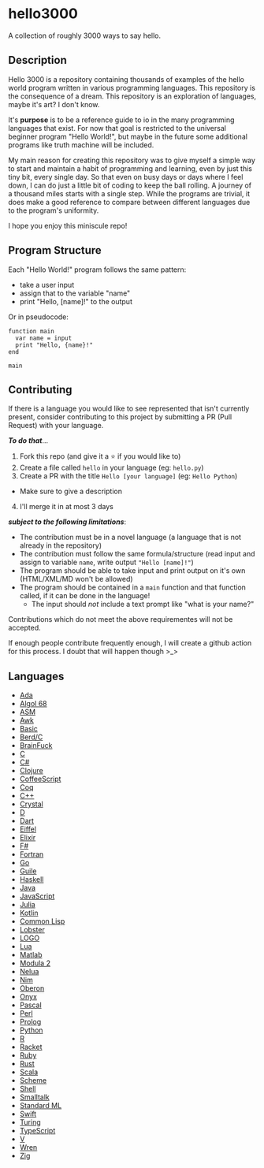 # hello3000
A collection of roughly 3000 ways to say hello.

## Description

Hello 3000 is a repository containing thousands of examples of the hello world program written in various programming languages. This repository is the consequence of a dream. This repository is an exploration of languages, maybe it's art? I don't know.

It's **purpose** is to be a reference guide to io in the many programming languages that exist. For now that goal is restricted to the universal beginner program "Hello World!", but maybe in the future some additional programs like truth machine will be included.

My main reason for creating this repository was to give myself a simple way to start and maintain a habit of programming and learning, even by just this tiny bit, every single day. So that even on busy days or days where I feel down, I can do just a little bit of coding to keep the ball rolling. A journey of a thousand miles starts with a single step. While the programs are trivial, it does make a good reference to compare between different languages due to the program's uniformity.

I hope you enjoy this miniscule repo!

## Program Structure

Each "Hello World!" program follows the same pattern:
* take a user input
* assign that to the variable "name"
* print "Hello, [name]!" to the output

Or in pseudocode:
```
function main
  var name = input
  print "Hello, {name}!"
end

main
```

## Contributing

If there is a language you would like to see represented that isn't currently present, consider contributing to this project by submitting a PR (Pull Request) with your language.

**_To do that_**...
1. Fork this repo (and give it a :star: if you would like to)
2. Create a file called `hello` in your language (eg: `hello.py`)
3. Create a PR with the title `Hello [your language]` (eg: `Hello Python`)
  * Make sure to give a description
4. I'll merge it in at most 3 days

**_subject to the following limitations_**:
- The contribution must be in a novel language (a language that is not already in the repository)
- The contribution must follow the same formula/structure (read input and assign to variable `name`, write output `"Hello [name]!"`)
- The program should be able to take input and print output on it's own (HTML/XML/MD won't be allowed)
- The program should be contained in a `main` function and that function called, if it can be done in the language!
  - The input should _not_ include a text prompt like "what is your name?"

Contributions which do not meet the above requirementes will not be accepted.

If enough people contribute frequently enough, I will create a github action for this process. I doubt that will happen though >_>

## Languages

* [Ada](https://github.com/LordUbuntu/hello3000/blob/main/hello.ada)
* [Algol 68](https://github.com/LordUbuntu/hello3000/blob/main/hello.a68)
* [ASM](https://github.com/LordUbuntu/hello3000/blob/main/hello.asm)
* [Awk](https://github.com/LordUbuntu/hello3000/blob/main/hello.awk)
* [Basic](https://github.com/LordUbuntu/hello3000/blob/main/hello.bas)
* [Berd/C](https://github.com/LordUbuntu/hello3000/blob/main/hello.berd)
* [BrainFuck](https://github.com/LordUbuntu/hello3000/blob/main/hello.bf)
* [C](https://github.com/LordUbuntu/hello3000/blob/main/hello.c)
* [C#](https://github.com/LordUbuntu/hello3000/blob/main/hello.cs)
* [Clojure](https://github.com/LordUbuntu/hello3000/blob/main/hello.clj)
* [CoffeeScript](https://github.com/LordUbuntu/hello3000/blob/main/hello.coffee)
* [Coq](https://github.com/LordUbuntu/hello3000/blob/main/hello.coq)
* [C++](https://github.com/LordUbuntu/hello3000/blob/main/hello.cpp)
* [Crystal](https://github.com/LordUbuntu/hello3000/blob/main/hello.cr)
* [D](https://github.com/LordUbuntu/hello3000/blob/main/hello.d)
* [Dart](https://github.com/LordUbuntu/hello3000/blob/main/hello.dart)
* [Eiffel](https://github.com/LordUbuntu/hello3000/blob/main/hello.e)
* [Elixir](https://github.com/LordUbuntu/hello3000/blob/main/hello.exs)
* [F#](https://github.com/LordUbuntu/hello3000/blob/main/hello.fsx)
* [Fortran](https://github.com/LordUbuntu/hello3000/blob/main/hello.f90)
* [Go](https://github.com/LordUbuntu/hello3000/blob/main/hello.go)
* [Guile](https://github.com/LordUbuntu/hello3000/blob/main/hello.guile)
* [Haskell](https://github.com/LordUbuntu/hello3000/blob/main/hello.hs)
* [Java](https://github.com/LordUbuntu/hello3000/blob/main/hello.java)
* [JavaScript](https://github.com/LordUbuntu/hello3000/blob/main/hello.js)
* [Julia](https://github.com/LordUbuntu/hello3000/blob/main/hello.jl)
* [Kotlin](https://github.com/LordUbuntu/hello3000/blob/main/hello.kt)
* [Common Lisp](https://github.com/LordUbuntu/hello3000/blob/main/hello.lisp)
* [Lobster](https://github.com/LordUbuntu/hello3000/blob/main/hello.lobster)
* [LOGO](https://github.com/LordUbuntu/hello3000/blob/main/hello.logo)
* [Lua](https://github.com/LordUbuntu/hello3000/blob/main/hello.lua)
* [Matlab](https://github.com/LordUbuntu/hello3000/blob/main/hello.m)
* [Modula 2](https://github.com/LordUbuntu/hello3000/blob/main/hello.mod)
* [Nelua](https://github.com/LordUbuntu/hello3000/blob/main/hello.nelua)
* [Nim](https://github.com/LordUbuntu/hello3000/blob/main/hello.nim)
* [Oberon](https://github.com/LordUbuntu/hello3000/blob/main/hello.obn)
* [Onyx](https://github.com/LordUbuntu/hello3000/blob/main/hello.onyx)
* [Pascal](https://github.com/LordUbuntu/hello3000/blob/main/hello.pas)
* [Perl](https://github.com/LordUbuntu/hello3000/blob/main/hello.plx)
* [Prolog](https://github.com/LordUbuntu/hello3000/blob/main/hello.pl)
* [Python](https://github.com/LordUbuntu/hello3000/blob/main/hello.py)
* [R](https://github.com/LordUbuntu/hello3000/blob/main/hello.r)
* [Racket](https://github.com/LordUbuntu/hello3000/blob/main/hello.rkt)
* [Ruby](https://github.com/LordUbuntu/hello3000/blob/main/hello.rb)
* [Rust](https://github.com/LordUbuntu/hello3000/blob/main/hello.rs)
* [Scala](https://github.com/LordUbuntu/hello3000/blob/main/hello.scala)
* [Scheme](https://github.com/LordUbuntu/hello3000/blob/main/hello.scm)
* [Shell](https://github.com/LordUbuntu/hello3000/blob/main/hello.sh)
* [Smalltalk](https://github.com/LordUbuntu/hello3000/blob/main/hello.st)
* [Standard ML](https://github.com/LordUbuntu/hello3000/blob/main/hello.sml)
* [Swift](https://github.com/LordUbuntu/hello3000/blob/main/hello.swift)
* [Turing](https://github.com/LordUbuntu/hello3000/blob/main/hello.st)
* [TypeScript](https://github.com/LordUbuntu/hello3000/blob/main/hello.ts)
* [V](https://github.com/LordUbuntu/hello3000/blob/main/hello.v)
* [Wren](https://github.com/LordUbuntu/hello3000/blob/main/hello.wren)
* [Zig](https://github.com/LordUbuntu/hello3000/blob/main/hello.zig)
